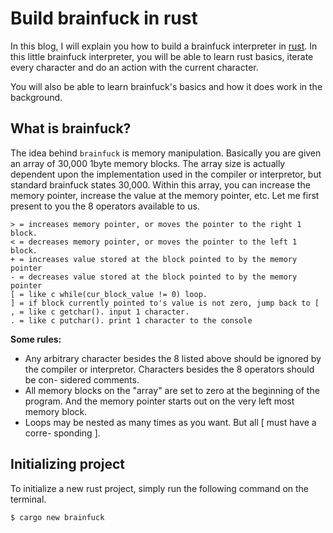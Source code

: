 
# Build brainfuck in rust

In this blog, I will explain you how to build a brainfuck interpreter in [rust](https://www.rust-lang.org/). In this little brainfuck interpreter, you will be able to learn rust basics, iterate every character and do an action with the current character.

You will also be able to learn brainfuck's basics and how it does work in the background.


## What is brainfuck?

The idea behind `brainfuck` is memory manipulation. Basically you are given an array of 30,000 1byte memory blocks. The array size is actually dependent upon the implementation used in the compiler or interpretor, but standard brainfuck states 30,000. Within this array, you can increase the memory pointer, increase the value at the memory pointer, etc. Let me first present to you the 8 operators available to us.

    > = increases memory pointer, or moves the pointer to the right 1 block.
    < = decreases memory pointer, or moves the pointer to the left 1 block.
    + = increases value stored at the block pointed to by the memory pointer
    - = decreases value stored at the block pointed to by the memory pointer
    [ = like c while(cur_block_value != 0) loop.
    ] = if block currently pointed to's value is not zero, jump back to [
    , = like c getchar(). input 1 character.
    . = like c putchar(). print 1 character to the console

**Some rules:**

* Any arbitrary character besides the 8 listed above should be ignored by the compiler or interpretor. Characters besides the 8 operators should be con- sidered comments.
* All memory blocks on the "array" are set to zero at the beginning of the program. And the memory pointer starts out on the very left most memory block.
* Loops may be nested as many times as you want. But all [ must have a corre- sponding ].


## Initializing project

To initialize a new rust project, simply run the following command on the terminal.

    $ cargo new brainfuck

